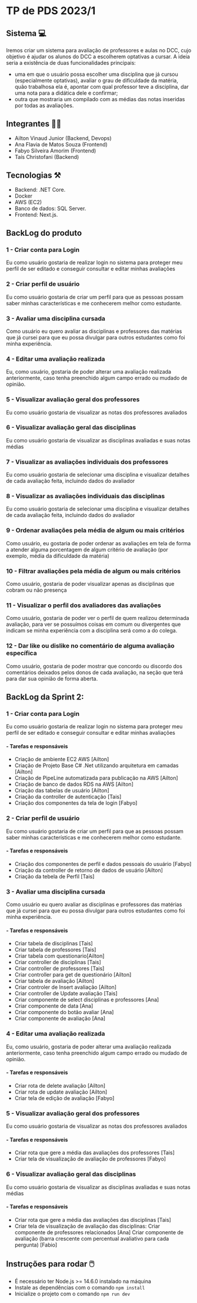 # TP de PDS 2023/1

## Sistema 💻
Iremos criar um sistema para avaliação de professores e aulas no DCC, cujo objetivo é ajudar os alunos do DCC a escolherem optativas a cursar. A ideia seria a existência de duas funcionalidades principais:
- uma em que o usuário possa escolher uma disciplina que já cursou (especialmente optativas), avaliar o grau de dificuldade da matéria, quão trabalhosa ela é, apontar com qual professor teve a disciplina, dar uma nota para a didática dele e confirmar;
- outra que mostraria um compilado com as médias das notas inseridas por todas as avaliações.

## Integrantes 👧🏻
- Ailton Vinaud Junior (Backend, Devops)
- Ana Flavia de Matos Souza (Frontend)
- Fabyo Silveira Amorim (Frontend)
- Taís Christofani (Backend)

## Tecnologias ⚒️
- Backend: .NET Core.
- Docker
- AWS (EC2)
- Banco de dados: SQL Server.
- Frontend: Next.js.

## BackLog do produto 
### 1 - Criar conta para Login
Eu como usuário gostaria de realizar login no sistema para proteger meu perfil de ser editado e conseguir consultar e editar minhas avaliações
### 2 - Criar perfil de usuário
Eu como usuário gostaria de criar um perfil para que as pessoas possam saber minhas características e me conhecerem melhor como estudante.
### 3 - Avaliar uma disciplina cursada
Como usuário eu quero avaliar as disciplinas e professores das matérias que já cursei para que eu possa divulgar para outros estudantes como foi minha experiência.
### 4 - Editar uma avaliação realizada
Eu, como usuário, gostaria de poder alterar uma avaliação realizada anteriormente, caso tenha preenchido algum campo errado ou mudado de opinião.
### 5 - Visualizar avaliação geral dos professores
Eu como usuário gostaria de visualizar as notas dos professores avaliados
### 6 - Visualizar avaliação geral das disciplinas
Eu como usuário gostaria de visualizar as disciplinas avaliadas e suas notas médias
### 7 - Visualizar as avaliações individuais dos professores
Eu como usuário gostaria de selecionar uma disciplina e visualizar detalhes de cada avaliação feita, incluindo dados do avaliador
### 8 - Visualizar as avaliações individuais das disciplinas
Eu como usuário gostaria de selecionar uma disciplina e visualizar detalhes de cada avaliação feita, incluindo dados do avaliador
### 9 - Ordenar avaliações pela média de algum ou mais critérios
Como usuário, eu gostaria de poder ordenar as avaliações em tela de forma a atender alguma porcentagem de algum critério de avaliação (por exemplo, média da dificuldade da matéria)
### 10 - Filtrar avaliações pela média de algum ou mais critérios 
Como usuário, gostaria de poder visualizar apenas as disciplinas que cobram ou não presença
### 11 - Visualizar o perfil dos avaliadores das avaliações
Como usuário, gostaria de poder ver o perfil de quem realizou determinada avaliação, para ver se possuímos coisas em comum ou divergentes que indicam se minha experiência com a disciplina será como a do colega.
### 12 - Dar like ou dislike no comentário de alguma avaliação específica 
Como usuário, gostaria de poder mostrar que concordo ou discordo dos comentários deixados pelos donos de cada avaliação, na seção que terá para dar sua opinião de forma aberta.



## BackLog da Sprint 2:
### 1 - Criar conta para Login
Eu como usuário gostaria de realizar login no sistema para proteger meu perfil de ser editado e conseguir consultar e editar minhas avaliações
#### - Tarefas e responsáveis
- Criação de ambiente EC2 AWS [Ailton]
- Criação de Projeto Base C# .Net utilizando arquitetura em camadas [Ailton]
- Criação de PipeLine automatizada para publicação na AWS [Ailton]
- Criação de banco de dados RDS na AWS [Ailton]
- Criação das tabelas de usuário [Ailton]
- Criação da controller de autenticação [Tais]
- Criação dos componentes da tela de login [Fabyo]

### 2 - Criar perfil de usuário
Eu como usuário gostaria de criar um perfil para que as pessoas possam saber minhas características e me conhecerem melhor como estudante.
#### - Tarefas e responsáveis
- Criação dos componentes de perfil e dados pessoais do usuário [Fabyo]
- Criação da controller de retorno de dados de usuário [Ailton]
- Criação da tebela de Perfil [Tais]

### 3 - Avaliar uma disciplina cursada
Como usuário eu quero avaliar as disciplinas e professores das matérias que já cursei para que eu possa divulgar para outros estudantes como foi minha experiência.
#### - Tarefas e responsáveis
- Criar tabela de disciplinas [Tais]
- Criar tabela de professores [Tais]
- Criar tabela com questionario[Ailton]
- Criar controller de disciplinas [Tais]
- Criar controller de professores [Tais]
- Criar controller para get de questionário [Ailton]
- Criar tabela de avaliação [Ailton]
- Criar controler de Insert avaliação [Ailton]
- Criar controller de Update avaliação [Tais]
- Criar componente de select disciplinas e professores [Ana]
- Criar componente de data [Ana]
- Criar componente do botão avaliar [Ana]
- Criar componente de avaliação [Ana]

### 4 - Editar uma avaliação realizada
Eu, como usuário, gostaria de poder alterar uma avaliação realizada anteriormente, caso tenha preenchido algum campo errado ou mudado de opinião.
#### - Tarefas e responsáveis
- Criar rota de delete avaliação [Ailton]
- Criar rota de update avaliação [Ailton]
- Criar tela de edição de avaliação [Fabyo]

### 5 - Visualizar avaliação geral dos professores
Eu como usuário gostaria de visualizar as notas dos professores avaliados
#### - Tarefas e responsáveis
- Criar rota que gere a média das avaliações dos professores [Tais]
- Criar tela de visualização de avaliação de professores [Fabyo]

### 6 - Visualizar avaliação geral das disciplinas
Eu como usuário gostaria de visualizar as disciplinas avaliadas e suas notas médias
#### - Tarefas e responsáveis
- Criar rota que gere a média das avaliações das disciplinas [Tais]
- Criar tela de visualização de avaliação das disciplinas:
    Criar componente de professores relacionados [Ana]
    Criar componente de avaliação (barra crescente com percentual avaliativo para cada pergunta)  [Fabio]

## Instruções para rodar 🖱️
- É necessário ter Node.js >= 14.6.0 instalado na máquina
- Instale as dependências com o comando `npm install`
- Inicialize o projeto com o comando `npm run dev`

